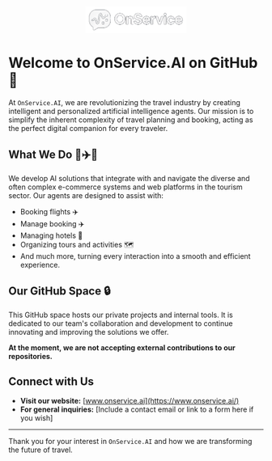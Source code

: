 <div align="center">
  <img src="image.png" alt="OnService.AI Logo" width="200"/>
</div>

# Welcome to OnService.AI on GitHub 👋

At `OnService.AI`, we are revolutionizing the travel industry by creating intelligent and personalized artificial intelligence agents. Our mission is to simplify the inherent complexity of travel planning and booking, acting as the perfect digital companion for every traveler.

## What We Do 🤖✈️🏨

We develop AI solutions that integrate with and navigate the diverse and often complex e-commerce systems and web platforms in the tourism sector. Our agents are designed to assist with:

*   Booking flights ✈️
*   Manage booking ✈️
*   Managing hotels 🏨
*   Organizing tours and activities 🗺️
*   And much more, turning every interaction into a smooth and efficient experience.

## Our GitHub Space 🔒

This GitHub space hosts our private projects and internal tools. It is dedicated to our team's collaboration and development to continue innovating and improving the solutions we offer.

**At the moment, we are not accepting external contributions to our repositories.**

## Connect with Us

*   **Visit our website:** [www.onservice.ai](https://www.onservice.ai/)
*   **For general inquiries:** [Include a contact email or link to a form here if you wish]

---

Thank you for your interest in `OnService.AI` and how we are transforming the future of travel.
